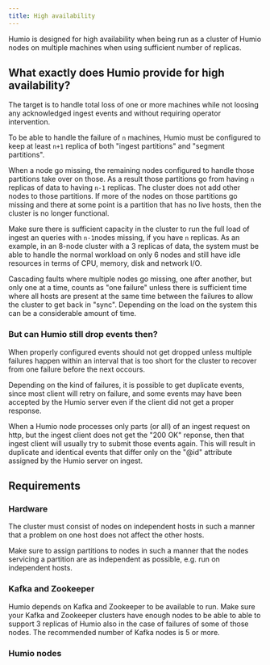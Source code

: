 ```yaml
---
title: High availability
---
```


Humio is designed for high availability when being run as a cluster of
Humio nodes on multiple machines when using sufficient number of
replicas.

## What exactly does Humio provide for high availability?

The target is to handle total loss of one or more machines while not
loosing any acknowledged ingest events and without requiring operator
intervention.

To be able to handle the failure of `n` machines, Humio must be
configured to keep at least `n+1` replica of both "ingest partitions"
and "segment partitions".

When a node go missing, the remaining nodes configured to handle those
partitions take over on those. As a result those partitions go from
having `n` replicas of data to having `n-1` replicas. The cluster does
not add other nodes to those partitions. If more of the nodes on those
partitions go missing and there at some point is a partition that has
no live hosts, then the cluster is no longer functional.

Make sure there is sufficient capacity in the cluster to run the full
load of ingest an queries with `n-1`nodes missing, if you have `n`
replicas. As an example, in an 8-node cluster with a 3 replicas of
data, the system must be able to handle the normal workload on only 6
nodes and still have idle resources in terms of CPU, memory, disk and
network I/O.

Cascading faults where multiple nodes go missing, one after another,
but only one at a time, counts as "one failure" unless there is
sufficient time where all hosts are present at the same time between
the failures to allow the cluster to get back in "sync". Depending on
the load on the system this can be a considerable amount of time.


### But can Humio still drop events then?

When properly configured events should not get dropped unless multiple
failures happen within an interval that is too short for the cluster
to recover from one failure before the next occours.

Depending on the kind of failures, it is possible to get duplicate
events, since most client will retry on failure, and some events may
have been accepted by the Humio server even if the client did not get
a proper response.

When a Humio node processes only parts (or all) of an ingest request on
http, but the ingest client does not get the "200 OK" reponse, then
that ingest client will usually try to submit those events again. This
will result in duplicate and identical events that differ only on the
"@id" attribute assigned by the Humio server on ingest.

## Requirements

### Hardware

The cluster must consist of nodes on independent hosts in such a
manner that a problem on one host does not affect the other hosts.

Make sure to assign partitions to nodes in such a manner that the
nodes servicing a partition are as independent as possible, e.g. run
on independent hosts.

### Kafka and Zookeeper

Humio depends on Kafka and Zookeeper to be available to run. Make sure
your Kafka and Zookeeper clusters have enough nodes to be able to able
to support 3 replicas of Humio also in the case of failures of some of
those nodes. The recommended number of Kafka nodes is 5 or more.

### Humio nodes

